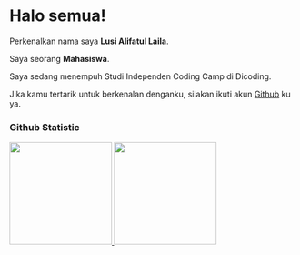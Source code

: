 # Halo semua! 

Perkenalkan nama saya **Lusi Alifatul Laila**.<br>

Saya seorang **Mahasiswa**.<br>

Saya sedang menempuh Studi Independen Coding Camp di Dicoding.<br>

Jika kamu tertarik untuk berkenalan denganku, silakan ikuti akun [Github](https://github.com/lusialifatul) ku ya.

### Github Statistic
<p align="left">
<a href="https://github.com/penuliscode">
  <img height="180em" src="https://github-readme-stats-eight-theta.vercel.app/api?username=penuliscode&show_icons=true&theme=algolia&include_all_commits=true&count_private=true"/>
  <img height="180em" src="https://github-readme-stats-eight-theta.vercel.app/api/top-langs/?username=penuliscode&layout=compact&layout=compact&theme=algolia"/>
</a>
</p>

